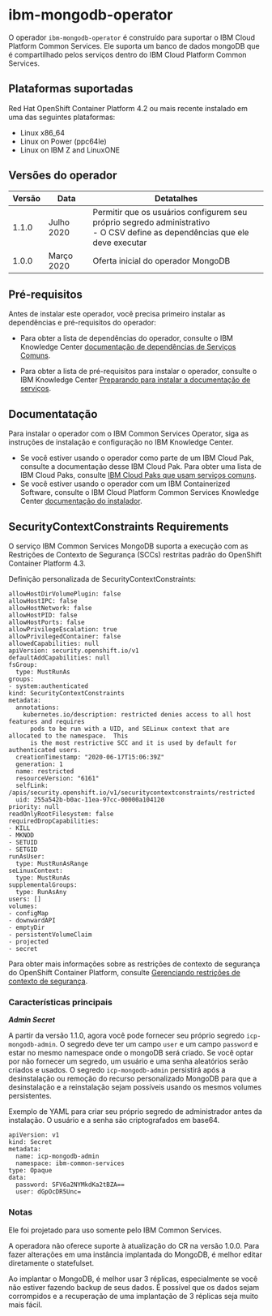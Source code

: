 # ibm-mongodb-operator

O operador `ibm-mongodb-operator` é construído para suportar o IBM Cloud Platform Common Services. Ele suporta um banco de dados mongoDB que é compartilhado pelos serviços dentro do IBM Cloud Platform Common Services.

## Plataformas suportadas

Red Hat OpenShift Container Platform 4.2 ou mais recente instalado em uma das seguintes plataformas:

   - Linux x86_64
   - Linux on Power (ppc64le)
   - Linux on IBM Z and LinuxONE

## Versões do operador

| Versão | Data | Detatalhes |
| ----- | ---- | ----------------- |
| 1.1.0 | Julho 2020 | Permitir que os usuários configurem seu próprio segredo administrativo </br> - O CSV define as dependências que ele deve executar
| 1.0.0 | Março 2020 | Oferta inicial do operador MongoDB

## Pré-requisitos

Antes de instalar este operador, você precisa primeiro instalar as dependências e pré-requisitos do operador:

- Para obter a lista de dependências do operador, consulte o IBM Knowledge Center [documentação de dependências de Serviços Comuns](http://ibm.biz/cpcs_opdependencies).

- Para obter a lista de pré-requisitos para instalar o operador, consulte o IBM Knowledge Center [Preparando para instalar a documentação de serviços](http://ibm.biz/cpcs_opinstprereq).

## Documentatação

Para instalar o operador com o IBM Common Services Operator, siga as instruções de instalação e configuração no IBM Knowledge Center.

- Se você estiver usando o operador como parte de um IBM Cloud Pak, consulte a documentação desse IBM Cloud Pak. Para obter uma lista de IBM Cloud Paks, consulte [IBM Cloud Paks que usam serviços comuns](http://ibm.biz/cpcs_cloudpaks).
- Se você estiver usando o operador com um IBM Containerized Software, consulte o IBM Cloud Platform Common Services Knowledge Center [documentação do instalador](http://ibm.biz/cpcs_opinstall).

## SecurityContextConstraints Requirements

O serviço IBM Common Services MongoDB suporta a execução com as Restrições de Contexto de Segurança (SCCs) restritas padrão do OpenShift Container Platform 4.3.

Definição personalizada de SecurityContextConstraints:

```
allowHostDirVolumePlugin: false
allowHostIPC: false
allowHostNetwork: false
allowHostPID: false
allowHostPorts: false
allowPrivilegeEscalation: true
allowPrivilegedContainer: false
allowedCapabilities: null
apiVersion: security.openshift.io/v1
defaultAddCapabilities: null
fsGroup:
  type: MustRunAs
groups:
- system:authenticated
kind: SecurityContextConstraints
metadata:
  annotations:
    kubernetes.io/description: restricted denies access to all host features and requires
      pods to be run with a UID, and SELinux context that are allocated to the namespace.  This
      is the most restrictive SCC and it is used by default for authenticated users.
  creationTimestamp: "2020-06-17T15:06:39Z"
  generation: 1
  name: restricted
  resourceVersion: "6161"
  selfLink: /apis/security.openshift.io/v1/securitycontextconstraints/restricted
  uid: 255a542b-b0ac-11ea-97cc-00000a104120
priority: null
readOnlyRootFilesystem: false
requiredDropCapabilities:
- KILL
- MKNOD
- SETUID
- SETGID
runAsUser:
  type: MustRunAsRange
seLinuxContext:
  type: MustRunAs
supplementalGroups:
  type: RunAsAny
users: []
volumes:
- configMap
- downwardAPI
- emptyDir
- persistentVolumeClaim
- projected
- secret
```

Para obter mais informações sobre as restrições de contexto de segurança do OpenShift Container Platform, consulte [Gerenciando restrições de contexto de segurança](https://docs.openshift.com/container-platform/4.3/authentication/managing-security-context-constraints.html).

### Características principais

**_Admin Secret_**

A partir da versão 1.1.0, agora você pode fornecer seu próprio segredo `icp-mongodb-admin`. O segredo deve ter um campo `user` e um campo `password` e estar no mesmo namespace onde o mongoDB será criado. Se você optar por não fornecer um segredo, um usuário e uma senha aleatórios serão criados e usados. O segredo `icp-mongodb-admin` persistirá após a desinstalação ou remoção do recurso personalizado MongoDB para que a desinstalação e a reinstalação sejam possíveis usando os mesmos volumes persistentes.

Exemplo de YAML para criar seu próprio segredo de administrador antes da instalação. O usuário e a senha são criptografados em base64.
```
apiVersion: v1
kind: Secret
metadata:
  name: icp-mongodb-admin
  namespace: ibm-common-services
type: Opaque
data:
  password: SFV6a2NYMkdKa2tBZA==
  user: dGpOcDR5Unc=
```

### Notas

Ele foi projetado para uso somente pelo IBM Common Services.

A operadora não oferece suporte à atualização do CR na versão 1.0.0. Para fazer alterações em uma instância implantada do MongoDB, é melhor editar diretamente o statefulset.

Ao implantar o MongoDB, é melhor usar 3 réplicas, especialmente se você não estiver fazendo backup de seus dados. É possível que os dados sejam corrompidos e a recuperação de uma implantação de 3 réplicas seja muito mais fácil.
